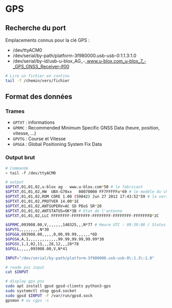 
# GPS  

## Recherche du port  

Emplacements connus pour la clé GPS :
- /dev/ttyACM0
- /dev/serial/by-path/platform-3f980000.usb-usb-0\:1.1.3\:1.0
- /dev/serial/by-id/usb-u-blox_AG_-_www.u-blox.com_u-blox_7_-_GPS_GNSS_Receiver-if00

```bash
# Lire un fichier en continu
tail -f /chemin/vers/fichier
```

## Format des données  

### Trames  
- `GPTXT` : informations
- `GPRMC` : Recommended Minimum Specific GNSS Data (heure, position, vitesse, ...)
- `GPVTG` : Course et Vitesse
- `GPGGA` : Global Positioning System Fix Data


### Output brut

```bash
# Commande
> tail -f /dev/ttyACM0

# output
$GPTXT,01,01,02,u-blox ag - www.u-blox.com*50 # le fabricant
$GPTXT,01,01,02,HW  UBX-G70xx   00070000 FF7FFFFFo*69 # le modèle du chipset
$GPTXT,01,01,02,ROM CORE 1.00 (59842) Jun 27 2012 17:43:52*59 # la version du firmware
$GPTXT,01,01,02,PROTVER 14.00*1E
$GPTXT,01,01,02,ANTSUPERV=AC SD PDoS SR*20
$GPTXT,01,01,02,ANTSTATUS=OK*3B # Etat de l'antenne
$GPTXT,01,01,02,LLC FFFFFFFF-FFFFFFFF-FFFFFFFF-FFFFFFFF-FFFFFFFD*2C

$GPRMC,093908.00,V,,,,,,,140325,,,N*77 # Heure UTC : 09:39:08 / Status : V (valide) / Pas de position /  Date : 14/03/25 / Pas de vitesse ni de cap / Mode de positionnement (N = Non disponible)
$GPVTG,,,,,,,,,N*30
$GPGGA,093908.00,,,,,0,00,99.99,,,,,,*6D
$GPGSA,A,1,,,,,,,,,,,,,99.99,99.99,99.99*30
$GPGSV,1,1,02,11,,,28,12,,,28*78
$GPGLL,,,,,093908.00,V,N*41
```

```bash
INPUT="/dev/serial/by-path/platform-3f980000.usb-usb-0\:1.3\:1.0"

# reade pos input  
cat $INPUT

# display gps pos
sudo apt install gpsd gpsd-clients python3-gps
sudo systemctl stop gpsd.socket
sudo gpsd $INPUT -F /var/run/gpsd.sock
gpsmon # ou cgps -s


```